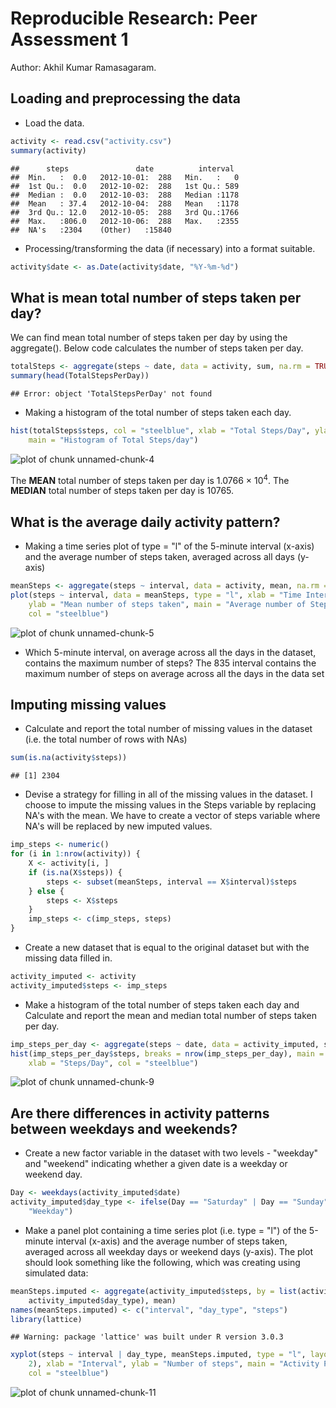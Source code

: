 # Reproducible Research: Peer Assessment 1
Author: Akhil Kumar Ramasagaram.

## Loading and preprocessing the data

* Load the data.

```r
activity <- read.csv("activity.csv")
summary(activity)
```

```
##      steps               date          interval   
##  Min.   :  0.0   2012-10-01:  288   Min.   :   0  
##  1st Qu.:  0.0   2012-10-02:  288   1st Qu.: 589  
##  Median :  0.0   2012-10-03:  288   Median :1178  
##  Mean   : 37.4   2012-10-04:  288   Mean   :1178  
##  3rd Qu.: 12.0   2012-10-05:  288   3rd Qu.:1766  
##  Max.   :806.0   2012-10-06:  288   Max.   :2355  
##  NA's   :2304    (Other)   :15840
```

* Processing/transforming the data (if necessary) into a format suitable.

```r
activity$date <- as.Date(activity$date, "%Y-%m-%d")
```


## What is mean total number of steps taken per day?
We can find mean total number of steps taken per day by using the aggregate(). Below code calculates the number of steps taken per day.

```r
totalSteps <- aggregate(steps ~ date, data = activity, sum, na.rm = TRUE)
summary(head(TotalStepsPerDay))
```

```
## Error: object 'TotalStepsPerDay' not found
```

* Making  a histogram of the total number of steps taken each day.

```r
hist(totalSteps$steps, col = "steelblue", xlab = "Total Steps/Day", ylab = "Frequency", 
    main = "Histogram of Total Steps/day")
```

![plot of chunk unnamed-chunk-4](figure/unnamed-chunk-4.png) 

The __MEAN__ total number of steps taken per day is 1.0766 &times; 10<sup>4</sup>.
The __MEDIAN__ total number of steps taken per day is 10765.

## What is the average daily activity pattern?
* Making a time series plot of type = "l"  of the 5-minute interval (x-axis) and the average number of steps taken, averaged across all days (y-axis)

```r
meanSteps <- aggregate(steps ~ interval, data = activity, mean, na.rm = TRUE)
plot(steps ~ interval, data = meanSteps, type = "l", xlab = "Time Intervals (5-minute)", 
    ylab = "Mean number of steps taken", main = "Average number of Steps Taken at different Intervals", 
    col = "steelblue")
```

![plot of chunk unnamed-chunk-5](figure/unnamed-chunk-5.png) 

* Which 5-minute interval, on average across all the days in the dataset, contains the maximum number of steps?
The 835 interval contains the maximum number of steps on average across all the days in the data set


## Imputing missing values

* Calculate and report the total number of missing values in the dataset (i.e. the total number of rows with NAs)

```r
sum(is.na(activity$steps))
```

```
## [1] 2304
```

* Devise a strategy for filling in all of the missing values in the dataset.
I choose to impute the missing values in the Steps variable by replacing NA's with the mean.
We have to create a vector of steps variable where NA's will be replaced by new imputed values.

```r
imp_steps <- numeric()
for (i in 1:nrow(activity)) {
    X <- activity[i, ]
    if (is.na(X$steps)) {
        steps <- subset(meanSteps, interval == X$interval)$steps
    } else {
        steps <- X$steps
    }
    imp_steps <- c(imp_steps, steps)
}
```

* Create a new dataset that is equal to the original dataset but with the missing data filled in.

```r
activity_imputed <- activity
activity_imputed$steps <- imp_steps
```

* Make a histogram of the total number of steps taken each day and Calculate and report the mean and median total number of steps taken per day.

```r
imp_steps_per_day <- aggregate(steps ~ date, data = activity_imputed, sum)
hist(imp_steps_per_day$steps, breaks = nrow(imp_steps_per_day), main = "Total Number of Steps/Day With Imputed Values", 
    xlab = "Steps/Day", col = "steelblue")
```

![plot of chunk unnamed-chunk-9](figure/unnamed-chunk-9.png) 


## Are there differences in activity patterns between weekdays and weekends?
* Create a new factor variable in the dataset with two levels - "weekday" and "weekend" indicating whether a given date is a weekday or weekend day.

```r
Day <- weekdays(activity_imputed$date)
activity_imputed$day_type <- ifelse(Day == "Saturday" | Day == "Sunday", "Weekend", 
    "Weekday")
```


* Make a panel plot containing a time series plot (i.e. type = "l") of the 5-minute interval (x-axis) and the average number of steps taken, averaged across all weekday days or weekend days (y-axis). The plot should look something like the following, which was creating using simulated data:


```r
meanSteps.imputed <- aggregate(activity_imputed$steps, by = list(activity_imputed$interval, 
    activity_imputed$day_type), mean)
names(meanSteps.imputed) <- c("interval", "day_type", "steps")
library(lattice)
```

```
## Warning: package 'lattice' was built under R version 3.0.3
```

```r
xyplot(steps ~ interval | day_type, meanSteps.imputed, type = "l", layout = c(1, 
    2), xlab = "Interval", ylab = "Number of steps", main = "Activity Patterns on Weekends and Weekdays", 
    col = "steelblue")
```

![plot of chunk unnamed-chunk-11](figure/unnamed-chunk-11.png) 






